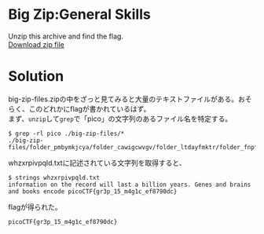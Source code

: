 # Big Zip:General Skills

Unzip this archive and find the flag.  
[Download zip file](big-zip-files.zip)

# Solution

big-zip-files.zipの中をざっと見てみると大量のテキストファイルがある。おそらく、このどれかにflagが書かれているはず。\
まず、`unzip`して`grep`で「pico」の文字列のあるファイル名を特定する。
```
$ grep -rl pico ./big-zip-files/*
./big-zip-files/folder_pmbymkjcya/folder_cawigcwvgv/folder_ltdayfmktr/folder_fnpfclfyee/whzxrpivpqld.txt
```
whzxrpivpqld.txtに記述されている文字列を取得すると、
```
$ strings whzxrpivpqld.txt
information on the record will last a billion years. Genes and brains and books encode picoCTF{gr3p_15_m4g1c_ef8790dc}
```
flagが得られた。

`picoCTF{gr3p_15_m4g1c_ef8790dc}`

